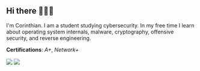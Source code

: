 ## Hi there 🕵🏻‍♂️
I'm Corinthian. I am a student studying cybersecurity. In my free time I learn about operating system internals, malware, cryptography, offensive security, and reverse engineering.

**Certifications**: *A+*, *Network+*

<a>
  <img align="center" src="https://github-readme-stats.vercel.app/api?username=th3corinthian&show_icons=true&theme=tokyonight" />
</a>
<a>
  <img align="center" src="https://github-readme-stats.vercel.app/api/top-langs/?username=th3corinthian&layout=compact&show_icons=true&theme=tokyonight" />
</a>
